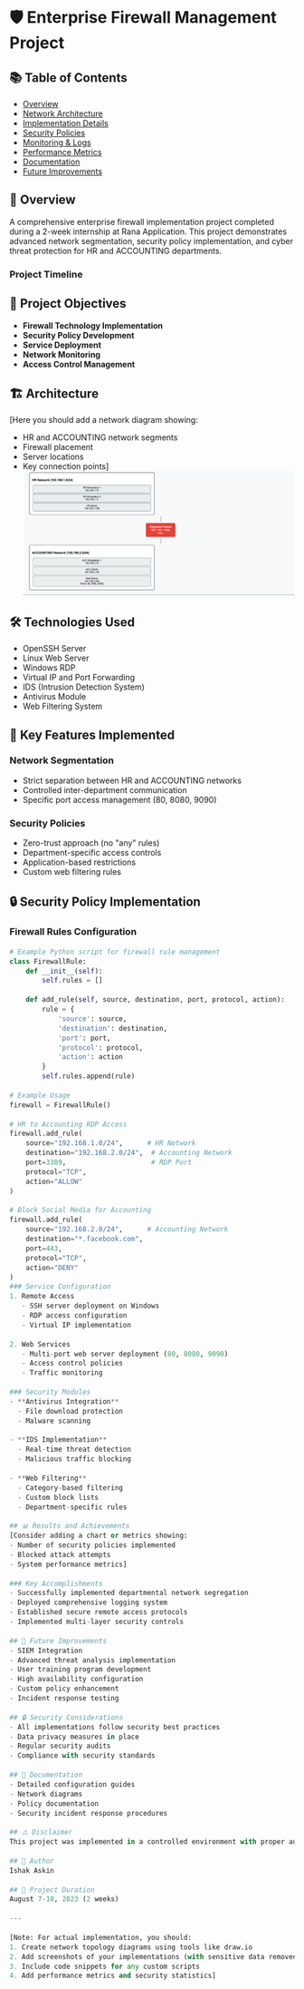 # 🛡️ Enterprise Firewall Management Project

## 📚 Table of Contents
- [Overview](#overview)
- [Network Architecture](#network-architecture)
- [Implementation Details](#implementation-details)
- [Security Policies](#security-policies)
- [Monitoring & Logs](#monitoring--logs)
- [Performance Metrics](#performance-metrics)
- [Documentation](#documentation)
- [Future Improvements](#future-improvements)

## 🌟 Overview
A comprehensive enterprise firewall implementation project completed during a 2-week internship at Rana Application. This project demonstrates advanced network segmentation, security policy implementation, and cyber threat protection for HR and ACCOUNTING departments.

### Project Timeline

## 🎯 Project Objectives
- **Firewall Technology Implementation**
- **Security Policy Development**
- **Service Deployment**
- **Network Monitoring**
- **Access Control Management**

## 🏗️ Architecture
[Here you should add a network diagram showing:
- HR and ACCOUNTING network segments
- Firewall placement
- Server locations
- Key connection points]
![Architecture](HrNetworks.png)
## 🛠️ Technologies Used
- OpenSSH Server
- Linux Web Server
- Windows RDP
- Virtual IP and Port Forwarding
- IDS (Intrusion Detection System)
- Antivirus Module
- Web Filtering System

## 🔑 Key Features Implemented

### Network Segmentation
- Strict separation between HR and ACCOUNTING networks
- Controlled inter-department communication
- Specific port access management (80, 8080, 9090)

### Security Policies
- Zero-trust approach (no "any" rules)
- Department-specific access controls
- Application-based restrictions
- Custom web filtering rules
## 🔒 Security Policy Implementation

### Firewall Rules Configuration

```python
# Example Python script for firewall rule management
class FirewallRule:
    def __init__(self):
        self.rules = []

    def add_rule(self, source, destination, port, protocol, action):
        rule = {
            'source': source,
            'destination': destination,
            'port': port,
            'protocol': protocol,
            'action': action
        }
        self.rules.append(rule)

# Example Usage
firewall = FirewallRule()

# HR to Accounting RDP Access
firewall.add_rule(
    source="192.168.1.0/24",      # HR Network
    destination="192.168.2.0/24",  # Accounting Network
    port=3389,                     # RDP Port
    protocol="TCP",
    action="ALLOW"
)

# Block Social Media for Accounting
firewall.add_rule(
    source="192.168.2.0/24",      # Accounting Network
    destination="*.facebook.com",  
    port=443,
    protocol="TCP",
    action="DENY"
)
### Service Configuration
1. Remote Access
   - SSH server deployment on Windows
   - RDP access configuration
   - Virtual IP implementation

2. Web Services
   - Multi-port web server deployment (80, 8080, 9090)
   - Access control policies
   - Traffic monitoring

### Security Modules
- **Antivirus Integration**
  - File download protection
  - Malware scanning

- **IDS Implementation**
  - Real-time threat detection
  - Malicious traffic blocking

- **Web Filtering**
  - Category-based filtering
  - Custom block lists
  - Department-specific rules

## 📊 Results and Achievements
[Consider adding a chart or metrics showing:
- Number of security policies implemented
- Blocked attack attempts
- System performance metrics]

### Key Accomplishments
- Successfully implemented departmental network segregation
- Deployed comprehensive logging system
- Established secure remote access protocols
- Implemented multi-layer security controls

## 🔄 Future Improvements
- SIEM Integration
- Advanced threat analysis implementation
- User training program development
- High availability configuration
- Custom policy enhancement
- Incident response testing

## 🔒 Security Considerations
- All implementations follow security best practices
- Data privacy measures in place
- Regular security audits
- Compliance with security standards

## 📝 Documentation
- Detailed configuration guides
- Network diagrams
- Policy documentation
- Security incident response procedures

## ⚠️ Disclaimer
This project was implemented in a controlled environment with proper authorization and supervision. All sensitive information has been removed from this documentation.

## 👤 Author
Ishak Askin

## 📅 Project Duration
August 7-18, 2023 (2 weeks)

---

[Note: For actual implementation, you should:
1. Create network topology diagrams using tools like draw.io
2. Add screenshots of your implementations (with sensitive data removed)
3. Include code snippets for any custom scripts
4. Add performance metrics and security statistics]
